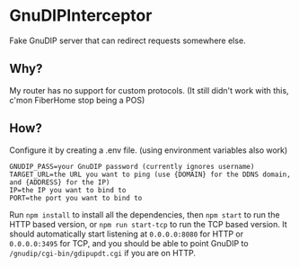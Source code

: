 # GnuDIPInterceptor
Fake GnuDIP server that can redirect requests somewhere else.
## Why?
My router has no support for custom protocols. (It still didn't work with this, c'mon FiberHome stop being a POS)
## How?
Configure it by creating a .env file. (using environment variables also work)
```dotenv
GNUDIP_PASS=your GnuDIP password (currently ignores username)
TARGET_URL=the URL you want to ping (use {DOMAIN} for the DDNS domain, and {ADDRESS} for the IP)
IP=the IP you want to bind to
PORT=the port you want to bind to
```
Run `npm install` to install all the dependencies, then `npm start` to run the HTTP based version, or `npm run start-tcp` to run the TCP based version.
It should automatically start listening at `0.0.0.0:8080` for HTTP or `0.0.0.0:3495` for TCP, and you should be able to point GnuDIP to `/gnudip/cgi-bin/gdipupdt.cgi` if you are on HTTP.
